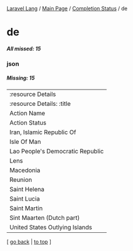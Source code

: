 [Laravel Lang](https://github.com/Laravel-Lang/lang) / [Main Page](../index.md) / [Completion Status](../status.md) / de

# de

##### All missed: 15


### json

##### Missing: 15

<table >
<tr><td align="left" >
:resource Details
</td>
</tr>
<tr><td align="left" >
:resource Details: :title
</td>
</tr>
<tr><td align="left" >
Action Name
</td>
</tr>
<tr><td align="left" >
Action Status
</td>
</tr>
<tr><td align="left" >
Iran, Islamic Republic Of
</td>
</tr>
<tr><td align="left" >
Isle Of Man
</td>
</tr>
<tr><td align="left" >
Lao People's Democratic Republic
</td>
</tr>
<tr><td align="left" >
Lens
</td>
</tr>
<tr><td align="left" >
Macedonia
</td>
</tr>
<tr><td align="left" >
Reunion
</td>
</tr>
<tr><td align="left" >
Saint Helena
</td>
</tr>
<tr><td align="left" >
Saint Lucia
</td>
</tr>
<tr><td align="left" >
Saint Martin
</td>
</tr>
<tr><td align="left" >
Sint Maarten (Dutch part)
</td>
</tr>
<tr><td align="left" >
United States Outlying Islands
</td>
</tr>

</table>


[ [go back](../status.md) | [to top](#) ]

